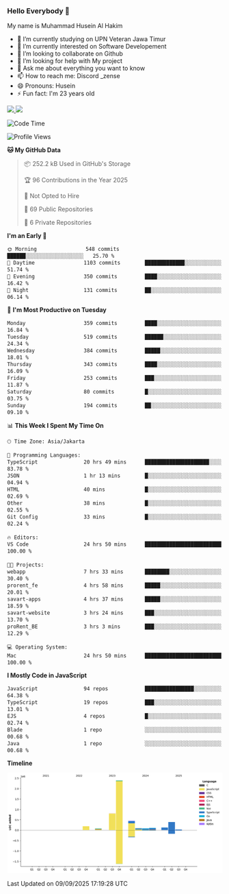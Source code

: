 ### Hello Everybody 👋

My name is Muhammad Husein Al Hakim

- 🔭 I’m currently studying on UPN Veteran Jawa Timur
- 🌱 I’m currently interested on Software Developement
- 👯 I’m looking to collaborate on Github
- 🤔 I’m looking for help with My project
- 💬 Ask me about everything you want to know
- 📫 How to reach me: Discord _zense
- 😄 Pronouns: Husein
- ⚡ Fun fact: I'm 23 years old

<p align="left">
<a href="https://github.com/huseinhq">
  <img height="180em" src="https://github-readme-stats-eight-theta.vercel.app/api?username=huseinhq&show_icons=true&theme=algolia&include_all_commits=true&count_private=true"/>
  <img height="180em" src="https://github-readme-stats-eight-theta.vercel.app/api/top-langs/?username=huseinhq&layout=compact&langs_count=8&theme=algolia"/>
</a>
</p>

<!--START_SECTION:waka-->
![Code Time](http://img.shields.io/badge/Code%20Time-2%2C640%20hrs%2039%20mins-blue)

![Profile Views](http://img.shields.io/badge/Profile%20Views-0-blue)

**🐱 My GitHub Data** 

> 📦 252.2 kB Used in GitHub's Storage 
 > 
> 🏆 96 Contributions in the Year 2025
 > 
> 🚫 Not Opted to Hire
 > 
> 📜 69 Public Repositories 
 > 
> 🔑 6 Private Repositories 
 > 
**I'm an Early 🐤** 

```text
🌞 Morning                548 commits         ██████░░░░░░░░░░░░░░░░░░░   25.70 % 
🌆 Daytime                1103 commits        █████████████░░░░░░░░░░░░   51.74 % 
🌃 Evening                350 commits         ████░░░░░░░░░░░░░░░░░░░░░   16.42 % 
🌙 Night                  131 commits         ██░░░░░░░░░░░░░░░░░░░░░░░   06.14 % 
```
📅 **I'm Most Productive on Tuesday** 

```text
Monday                   359 commits         ████░░░░░░░░░░░░░░░░░░░░░   16.84 % 
Tuesday                  519 commits         ██████░░░░░░░░░░░░░░░░░░░   24.34 % 
Wednesday                384 commits         █████░░░░░░░░░░░░░░░░░░░░   18.01 % 
Thursday                 343 commits         ████░░░░░░░░░░░░░░░░░░░░░   16.09 % 
Friday                   253 commits         ███░░░░░░░░░░░░░░░░░░░░░░   11.87 % 
Saturday                 80 commits          █░░░░░░░░░░░░░░░░░░░░░░░░   03.75 % 
Sunday                   194 commits         ██░░░░░░░░░░░░░░░░░░░░░░░   09.10 % 
```


📊 **This Week I Spent My Time On** 

```text
🕑︎ Time Zone: Asia/Jakarta

💬 Programming Languages: 
TypeScript               20 hrs 49 mins      █████████████████████░░░░   83.78 % 
JSON                     1 hr 13 mins        █░░░░░░░░░░░░░░░░░░░░░░░░   04.94 % 
HTML                     40 mins             █░░░░░░░░░░░░░░░░░░░░░░░░   02.69 % 
Other                    38 mins             █░░░░░░░░░░░░░░░░░░░░░░░░   02.55 % 
Git Config               33 mins             █░░░░░░░░░░░░░░░░░░░░░░░░   02.24 % 

🔥 Editors: 
VS Code                  24 hrs 50 mins      █████████████████████████   100.00 % 

🐱‍💻 Projects: 
webapp                   7 hrs 33 mins       ████████░░░░░░░░░░░░░░░░░   30.40 % 
prorent_fe               4 hrs 58 mins       █████░░░░░░░░░░░░░░░░░░░░   20.01 % 
savart-apps              4 hrs 37 mins       █████░░░░░░░░░░░░░░░░░░░░   18.59 % 
savart-website           3 hrs 24 mins       ███░░░░░░░░░░░░░░░░░░░░░░   13.70 % 
proRent_BE               3 hrs 3 mins        ███░░░░░░░░░░░░░░░░░░░░░░   12.29 % 

💻 Operating System: 
Mac                      24 hrs 50 mins      █████████████████████████   100.00 % 
```

**I Mostly Code in JavaScript** 

```text
JavaScript               94 repos            ████████████████░░░░░░░░░   64.38 % 
TypeScript               19 repos            ███░░░░░░░░░░░░░░░░░░░░░░   13.01 % 
EJS                      4 repos             █░░░░░░░░░░░░░░░░░░░░░░░░   02.74 % 
Blade                    1 repo              ░░░░░░░░░░░░░░░░░░░░░░░░░   00.68 % 
Java                     1 repo              ░░░░░░░░░░░░░░░░░░░░░░░░░   00.68 % 
```



**Timeline**

![Lines of Code chart](https://raw.githubusercontent.com/HuseinHQ/HuseinHQ/main/assets/bar_graph.png)


 Last Updated on 09/09/2025 17:19:28 UTC
<!--END_SECTION:waka-->
